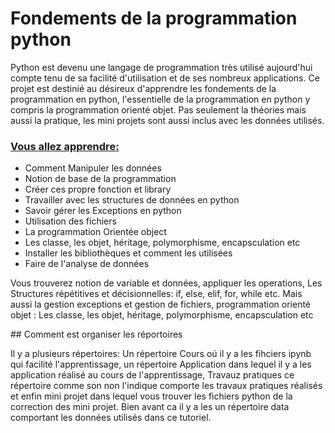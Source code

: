 # Fondements de la programmation python
Python est devenu une langage de programmation très utilisé aujourd'hui compte tenu de sa facilité d'utilisation et de ses nombreux applications. Ce projet est destinié au désireux d'apprendre les fondements de la programmation en python, l'essentielle de la programmation en python y compris la programmation orienté objet. Pas seulement la théories mais aussi la pratique, les mini projets sont aussi inclus avec les données utilisés.
<h3 style = "text-decoration-line:underline;"> Vous allez apprendre:</h3>
<p>
    <ul>
        <li>Comment Manipuler les données</li>
        <li> Notion de base de la programmation </li>
        <li>Créer ces propre fonction et library</li>
        <li>Travailler avec les structures de données en python</li>
        <li>Savoir gérer les Exceptions en python</li>
        <li>Utilisation des fichiers</li>
        <li>La programmation Orientée object </li>
        <li>Les classe, les objet, héritage, polymorphisme, encapsculation etc</li>
        <li>Installer les bibliothèques et comment les utilisées</li>
        <li>Faire de l'analyse de données</li>
    </ul>
</p>
<p> 
 Vous trouverez notion de variable et données, appliquer les operations, Les Structures répétitives et décisionnelles: if, else, elif, for, while etc. Mais aussi la gestion exceptions et gestion de fichiers, programmation orienté objet : Les classe, les objet, héritage, polymorphisme, encapsculation etc
</p>
## Comment est organiser les réportoires

Il y a plusieurs répertoires: Un répertoire Cours oú il y a les fihciers ipynb qui facilité l'apprentissage, un répertoire Application dans lequel il y a les application réalisé au cours de l'apprentissage, Travauz pratiques ce répertoire comme son non l'indique comporte les travaux pratiques réalisés et enfin mini projet dans lequel vous trouver les fichiers python de la correction des mini projet. Bien avant ca il y a les un répertoire data comportant les données utilisés dans ce tutoriel.
